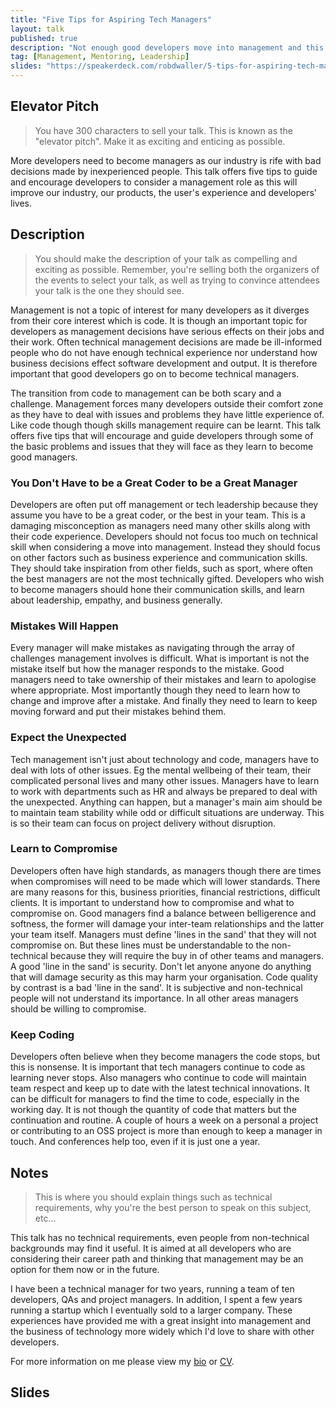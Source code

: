 ```yaml
---
title: "Five Tips for Aspiring Tech Managers"
layout: talk
published: true
description: "Not enough good developers move into management and this has a negative impact on our industry as it can lead to bad business decisions. This talk offers five tips to guide and encourage developers to consider a management role as this will improve our industry and the lives of developers generally."
tag: [Management, Mentoring, Leadership]
slides: "https://speakerdeck.com/robdwaller/5-tips-for-aspiring-tech-managers"
---
```

## Elevator Pitch
> You have 300 characters to sell your talk. This is known as the "elevator pitch". Make it as exciting and enticing as possible.

More developers need to become managers as our industry is rife with bad decisions made by inexperienced people. This talk offers five tips to guide and encourage developers to consider a management role as this will improve our industry, our products, the user's experience and developers' lives.

## Description
> You should make the description of your talk as compelling and exciting as possible. Remember, you're selling both the organizers of the events to select your talk, as well as trying to convince attendees your talk is the one they should see.

Management is not a topic of interest for many developers as it diverges from their core interest which is code. It is though an important topic for developers as management decisions have serious effects on their jobs and their work. Often technical management decisions are made be ill-informed people who do not have enough technical experience nor understand how business decisions effect software development and output. It is therefore important that good developers go on to become technical managers.

The transition from code to management can be both scary and a challenge. Management forces many developers outside their comfort zone as they have to deal with issues and problems they have little experience of. Like code though though skills management require can be learnt. This talk offers five tips that will encourage and guide developers through some of the basic problems and issues that they will face as they learn to become good managers.

### You Don't Have to be a Great Coder to be a Great Manager

Developers are often put off management or tech leadership because they assume you have to be a great coder, or the best in your team. This is a damaging misconception as managers need many other skills along with their code experience. Developers should not focus too much on technical skill when considering a move into management. Instead they should focus on other factors such as business experience and communication skills. They should take inspiration from other fields, such as sport, where often the best managers are not the most technically gifted. Developers who wish to become managers should hone their communication skills, and learn about leadership, empathy, and business generally.

### Mistakes Will Happen

Every manager will make mistakes as navigating through the array of challenges management involves is difficult. What is important is not the mistake itself but how the manager responds to the mistake. Good managers need to take ownership of their mistakes and learn to apologise where appropriate. Most importantly though they need to learn how to change and improve after a mistake. And finally they need to learn to keep moving forward and put their mistakes behind them.

### Expect the Unexpected

Tech management isn't just about technology and code, managers have to deal with lots of other issues. Eg the mental wellbeing of their team, their complicated personal lives and many other issues. Managers have to learn to work with departments such as HR and always be prepared to deal with the unexpected. Anything can happen, but a manager's main aim should be to maintain team stability while odd or difficult situations are underway. This is so their team can focus on project delivery without disruption.

### Learn to Compromise

Developers often have high standards, as managers though there are times when compromises will need to be made which will lower standards. There are many reasons for this, business priorities, financial restrictions, difficult clients. It is important to understand how to compromise and what to compromise on. Good managers find a balance between belligerence and softness, the former will damage your inter-team relationships and the latter your team itself. Managers must define 'lines in the sand' that they will not compromise on. But these lines must be understandable to the non-technical because they will require the buy in of other teams and managers. A good 'line in the sand' is security. Don't let anyone anyone do anything that will damage security as this may harm your organisation. Code quality by contrast is a bad 'line in the sand'. It is subjective and non-technical people will not understand its importance. In all other areas managers should be willing to compromise.

### Keep Coding

Developers often believe when they become managers the code stops, but this is nonsense. It is important that tech managers continue to code as  learning never stops. Also managers who continue to code will maintain team respect and keep up to date with the latest technical innovations. It can be difficult for managers to find the time to code, especially in the working day. It is not though the quantity of code that matters but the continuation and routine. A couple of hours a week on a personal a project or contributing to an OSS project is more than enough to keep a manager in touch. And conferences help too, even if it is just one a year.  

## Notes
> This is where you should explain things such as technical requirements, why you're the best person to speak on this subject, etc...

This talk has no technical requirements, even people from non-technical backgrounds may find it useful. It is aimed at all developers who are considering their career path and thinking that management may be an option for them now or in the future.

I have been a technical manager for two years, running a team of ten developers, QAs and project managers. In addition, I spent a few years running a startup which I eventually sold to a larger company. These experiences have provided me with a great insight into management and the business of technology more widely which I'd love to share with other developers.

For more information on me please view my [bio](https://rbrt.wllr.info/about.html) or [CV](https://rbrt.wllr.info/cv.pdf).

## Slides

<script async class="speakerdeck-embed" data-id="9cc457d708334dee8a43ca2037aeb800" data-ratio="1.77777777777778" src="//speakerdeck.com/assets/embed.js"></script>
